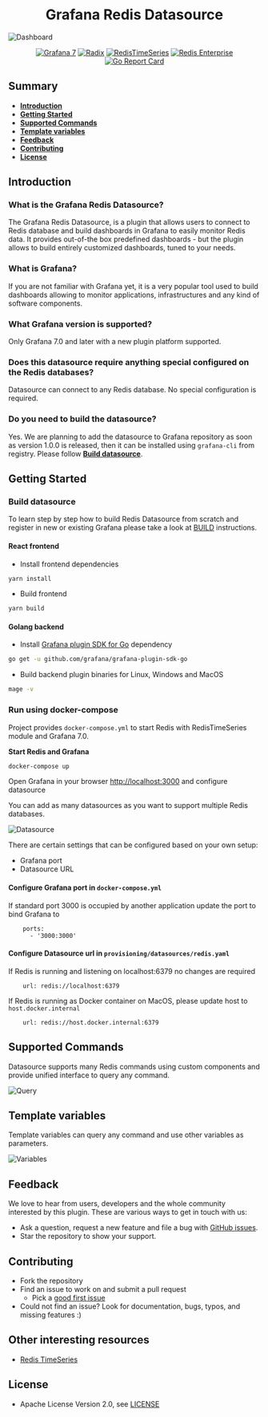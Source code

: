<div id="title" align="center">
    <h1>Grafana Redis Datasource</h1>
</div>

![Dashboard](https://github.com/RedisTimeSeries/grafana-redis-datasource/blob/master/images/redis-dashboard.png)

<div id="badges" align="center">

[![Grafana 7](https://img.shields.io/badge/Grafana-7-red)](https://www.grafana.com)
[![Radix](https://img.shields.io/badge/Radix-powered-blue)](https://github.com/mediocregopher/radix)
[![RedisTimeSeries](https://img.shields.io/badge/RedisTimeSeries-inspired-yellowgreen)](https://oss.redislabs.com/redistimeseries/)
[![Redis Enterprise](https://img.shields.io/badge/Redis%20Enterprise-supported-orange)](https://redislabs.com/redis-enterprise/)
[![Go Report Card](https://goreportcard.com/badge/github.com/RedisTimeSeries/grafana-redis-datasource)](https://goreportcard.com/report/github.com/RedisTimeSeries/grafana-redis-datasource)

</div>

## Summary

- [**Introduction**](#introduction)
- [**Getting Started**](#getting-started)
- [**Supported Commands**](#supported-commands)
- [**Template variables**](#templates-variables)
- [**Feedback**](#feedback)
- [**Contributing**](#contributing)
- [**License**](#license)

## Introduction

### What is the Grafana Redis Datasource?

The Grafana Redis Datasource, is a plugin that allows users to connect to Redis database and build dashboards in Grafana to easily monitor Redis data. It provides out-of-the box predefined dashboards - but the plugin allows to build entirely customized dashboards, tuned to your needs.

### What is Grafana?

If you are not familiar with Grafana yet, it is a very popular tool used to build dashboards allowing to monitor applications, infrastructures and any kind of software components.

### What Grafana version is supported?

Only Grafana 7.0 and later with a new plugin platform supported.

### Does this datasource require anything special configured on the Redis databases?

Datasource can connect to any Redis database. No special configuration is required.

### Do you need to build the datasource?

Yes. We are planning to add the datasource to Grafana repository as soon as version 1.0.0 is released, then it can be installed using
`grafana-cli` from registry. Please follow [**Build datasource**](#build-datasource).

## Getting Started

### Build datasource

To learn step by step how to build Redis Datasource from scratch and register in new or existing Grafana please take a look at [BUILD](https://github.com/RedisTimeSeries/grafana-redis-datasource/blob/master/BUILD.md) instructions.

#### React frontend

- Install frontend dependencies

```bash
yarn install
```

- Build frontend

```bash
yarn build
```

#### Golang backend

- Install [Grafana plugin SDK for Go](https://grafana.com/docs/grafana/latest/developers/plugins/backend/grafana-plugin-sdk-for-go/) dependency

```bash
go get -u github.com/grafana/grafana-plugin-sdk-go
```

- Build backend plugin binaries for Linux, Windows and MacOS

```bash
mage -v
```

### Run using docker-compose

Project provides `docker-compose.yml` to start Redis with RedisTimeSeries module and Grafana 7.0.

**Start Redis and Grafana**

```bash
docker-compose up
```

Open Grafana in your browser [http://localhost:3000](http://localhost:3000) and configure datasource

You can add as many datasources as you want to support multiple Redis databases.

![Datasource](https://github.com/RedisTimeSeries/grafana-redis-datasource/blob/master/images/datasource.png)

There are certain settings that can be configured based on your own setup:

- Grafana port
- Datasource URL

#### Configure Grafana port in `docker-compose.yml`

If standard port 3000 is occupied by another application update the port to bind Grafana to

```
    ports:
      - '3000:3000'
```

#### Configure Datasource url in `provisioning/datasources/redis.yaml`

If Redis is running and listening on localhost:6379 no changes are required

```
    url: redis://localhost:6379
```

If Redis is running as Docker container on MacOS, please update host to `host.docker.internal`

```
    url: redis://host.docker.internal:6379
```

## Supported Commands

Datasource supports many Redis commands using custom components and provide unified interface to query any command.

![Query](https://github.com/RedisTimeSeries/grafana-redis-datasource/blob/master/images/query.png)

## Template variables

Template variables can query any command and use other variables as parameters.

![Variables](https://github.com/RedisTimeSeries/grafana-redis-datasource/blob/master/images/variables.png)

## Feedback

We love to hear from users, developers and the whole community interested by this plugin. These are various ways to get in touch with us:

- Ask a question, request a new feature and file a bug with [GitHub issues](https://github.com/RedisTimeSeries/grafana-redis-datasource/issues/new/choose).
- Star the repository to show your support.

## Contributing

- Fork the repository
- Find an issue to work on and submit a pull request
  - Pick a [good first issue](https://github.com/RedisTimeSeries/grafana-redis-datasource/labels/good%20first%20issue)
- Could not find an issue? Look for documentation, bugs, typos, and missing features :)

## Other interesting resources

- [Redis TimeSeries](https://oss.redislabs.com/redistimeseries/)

## License

- Apache License Version 2.0, see [LICENSE](LICENSE)

